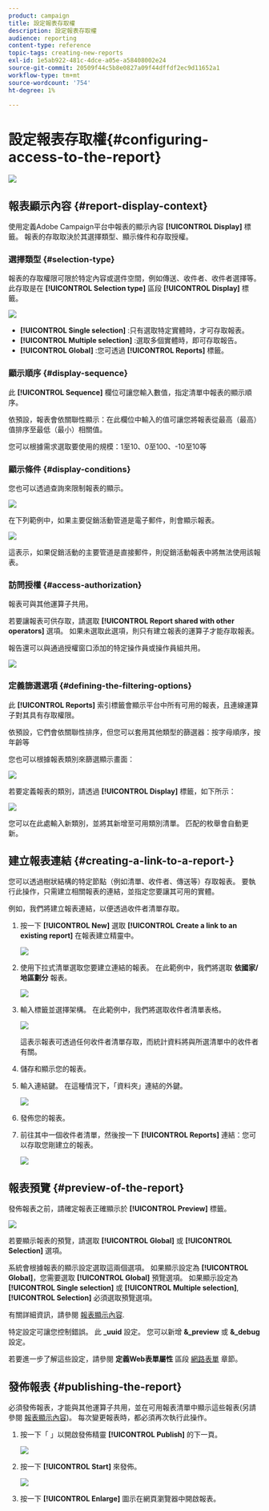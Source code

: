 ```yaml
---
product: campaign
title: 設定報表存取權
description: 設定報表存取權
audience: reporting
content-type: reference
topic-tags: creating-new-reports
exl-id: 1e5ab922-481c-4dce-a05e-a58408002e24
source-git-commit: 20509f44c5b8e0827a09f44dffdf2ec9d11652a1
workflow-type: tm+mt
source-wordcount: '754'
ht-degree: 1%

---
```


# 設定報表存取權{#configuring-access-to-the-report}

![](../../assets/common.svg)

## 報表顯示內容 {#report-display-context}

使用定義Adobe Campaign平台中報表的顯示內容 **[!UICONTROL Display]** 標籤。 報表的存取取決於其選擇類型、顯示條件和存取授權。

### 選擇類型 {#selection-type}

報表的存取權限可限於特定內容或選件空間，例如傳送、收件者、收件者選擇等。 此存取是在 **[!UICONTROL Selection type]** 區段 **[!UICONTROL Display]** 標籤。

![](assets/s_ncs_advuser_report_visibility_4.png)

* **[!UICONTROL Single selection]** :只有選取特定實體時，才可存取報表。
* **[!UICONTROL Multiple selection]** :選取多個實體時，即可存取報告。
* **[!UICONTROL Global]** :您可透過 **[!UICONTROL Reports]** 標籤。

### 顯示順序 {#display-sequence}

此 **[!UICONTROL Sequence]** 欄位可讓您輸入數值，指定清單中報表的顯示順序。

依預設，報表會依關聯性顯示：在此欄位中輸入的值可讓您將報表從最高（最高）值排序至最低（最小）相關值。

您可以根據需求選取要使用的規模：1至10、0至100、-10至10等

### 顯示條件 {#display-conditions}

您也可以透過查詢來限制報表的顯示。

![](assets/s_ncs_advuser_report_visibility_5.png)

在下列範例中，如果主要促銷活動管道是電子郵件，則會顯示報表。

![](assets/s_ncs_advuser_report_visibility_6.png)

這表示，如果促銷活動的主要管道是直接郵件，則促銷活動報表中將無法使用該報表。

### 訪問授權 {#access-authorization}

報表可與其他運算子共用。

若要讓報表可供存取，請選取 **[!UICONTROL Report shared with other operators]** 選項。 如果未選取此選項，則只有建立報表的運算子才能存取報表。

報告還可以與通過授權窗口添加的特定操作員或操作員組共用。

![](assets/s_ncs_advuser_report_visibility_8.png)

### 定義篩選選項 {#defining-the-filtering-options}

此 **[!UICONTROL Reports]** 索引標籤會顯示平台中所有可用的報表，且連線運算子對其具有存取權限。

依預設，它們會依關聯性排序，但您可以套用其他類型的篩選器：按字母順序，按年齡等

您也可以根據報表類別來篩選顯示畫面：

![](assets/report_ovv_select_type.png)

若要定義報表的類別，請透過 **[!UICONTROL Display]** 標籤，如下所示：

![](assets/report_select_category.png)

您可以在此處輸入新類別，並將其新增至可用類別清單。 匹配的枚舉會自動更新。

## 建立報表連結 {#creating-a-link-to-a-report-}

您可以透過樹狀結構的特定節點（例如清單、收件者、傳送等）存取報表。 要執行此操作，只需建立相關報表的連結，並指定您要讓其可用的實體。

例如，我們將建立報表連結，以便透過收件者清單存取。

1. 按一下 **[!UICONTROL New]** 選取 **[!UICONTROL Create a link to an existing report]** 在報表建立精靈中。

   ![](assets/s_ncs_advuser_report_wizard_link_01.png)

1. 使用下拉式清單選取您要建立連結的報表。 在此範例中，我們將選取 **依國家/地區劃分** 報表。

   ![](assets/s_ncs_advuser_report_wizard_link_02.png)

1. 輸入標籤並選擇架構。 在此範例中，我們將選取收件者清單表格。

   ![](assets/s_ncs_advuser_report_wizard_link_03.png)

   這表示報表可透過任何收件者清單存取，而統計資料將與所選清單中的收件者有關。

1. 儲存和顯示您的報表。
1. 輸入連結鍵。 在這種情況下，「資料夾」連結的外鍵。

   ![](assets/s_ncs_advuser_report_wizard_link_04.png)

1. 發佈您的報表。
1. 前往其中一個收件者清單，然後按一下 **[!UICONTROL Reports]** 連結：您可以存取您剛建立的報表。

   ![](assets/s_ncs_advuser_report_wizard_link_05.png)

## 報表預覽 {#preview-of-the-report}

發佈報表之前，請確定報表正確顯示於 **[!UICONTROL Preview]** 標籤。

![](assets/s_ncs_advuser_report_preview_01.png)

若要顯示報表的預覽，請選取 **[!UICONTROL Global]** 或 **[!UICONTROL Selection]** 選項。

系統會根據報表的顯示設定選取這兩個選項。 如果顯示設定為 **[!UICONTROL Global]**，您需要選取 **[!UICONTROL Global]** 預覽選項。 如果顯示設定為 **[!UICONTROL Single selection]** 或 **[!UICONTROL Multiple selection]**, **[!UICONTROL Selection]** 必須選取預覽選項。

有關詳細資訊，請參閱 [報表顯示內容](#report-display-context).

特定設定可讓您控制錯誤。 此 **_uuid** 設定。 您可以新增 **&amp;_preview** 或 **&amp;_debug** 設定。

若要進一步了解這些設定，請參閱 **定義Web表單屬性** 區段 [網路表單](../../web/using/about-web-forms.md) 章節。

## 發佈報表 {#publishing-the-report}

必須發佈報表，才能與其他運算子共用，並在可用報表清單中顯示這些報表(另請參閱 [報表顯示內容](#report-display-context))。 每次變更報表時，都必須再次執行此操作。

1. 按一下「 」以開啟發佈精靈 **[!UICONTROL Publish]** 的下一頁。

   ![](assets/s_ncs_advuser_report_publish_01.png)

1. 按一下 **[!UICONTROL Start]** 來發佈。

   ![](assets/s_ncs_advuser_report_publish_02.png)

1. 按一下 **[!UICONTROL Enlarge]** 圖示在網頁瀏覽器中開啟報表。
